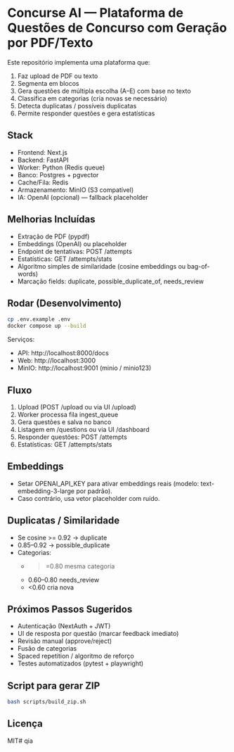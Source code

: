 # Concurse AI — Plataforma de Questões de Concurso com Geração por PDF/Texto

Este repositório implementa uma plataforma que:
1. Faz upload de PDF ou texto
2. Segmenta em blocos
3. Gera questões de múltipla escolha (A–E) com base no texto
4. Classifica em categorias (cria novas se necessário)
5. Detecta duplicatas / possíveis duplicatas
6. Permite responder questões e gera estatísticas

## Stack
- Frontend: Next.js
- Backend: FastAPI
- Worker: Python (Redis queue)
- Banco: Postgres + pgvector
- Cache/Fila: Redis
- Armazenamento: MinIO (S3 compatível)
- IA: OpenAI (opcional) — fallback placeholder

## Melhorias Incluídas
- Extração de PDF (pypdf)
- Embeddings (OpenAI) ou placeholder
- Endpoint de tentativas: POST /attempts
- Estatísticas: GET /attempts/stats
- Algoritmo simples de similaridade (cosine embeddings ou bag-of-words)
- Marcação fields: duplicate, possible_duplicate_of, needs_review

## Rodar (Desenvolvimento)
```bash
cp .env.example .env
docker compose up --build
```

Serviços:
- API: http://localhost:8000/docs
- Web: http://localhost:3000
- MinIO: http://localhost:9001 (minio / minio123)

## Fluxo
1. Upload (POST /upload ou via UI /upload)
2. Worker processa fila ingest_queue
3. Gera questões e salva no banco
4. Listagem em /questions ou via UI /dashboard
5. Responder questões: POST /attempts
6. Estatísticas: GET /attempts/stats

## Embeddings
- Setar OPENAI_API_KEY para ativar embeddings reais (modelo: text-embedding-3-large por padrão).
- Caso contrário, usa vetor placeholder com ruído.

## Duplicatas / Similaridade
- Se cosine >= 0.92 → duplicate
- 0.85–0.92 → possible_duplicate
- Categorias:
  - >=0.80 mesma categoria
  - 0.60–0.80 needs_review
  - <0.60 cria nova

## Próximos Passos Sugeridos
- Autenticação (NextAuth + JWT)
- UI de resposta por questão (marcar feedback imediato)
- Revisão manual (approve/reject)
- Fusão de categorias
- Spaced repetition / algoritmo de reforço
- Testes automatizados (pytest + playwright)

## Script para gerar ZIP
```bash
bash scripts/build_zip.sh
```

## Licença
MIT#   q i a  
 